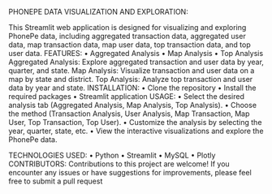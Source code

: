 PHONEPE DATA VISUALIZATION AND EXPLORATION:

This Streamlit web application is designed for visualizing and exploring PhonePe data, including aggregated transaction data, aggregated user data, map transaction data, map user data, top transaction data, and top user data. FEATURES: • Aggregated Analysis • Map Analysis • Top Analysis Aggregated Analysis: Explore aggregated transaction and user data by year, quarter, and state. Map Analysis: Visualize transaction and user data on a map by state and district. Top Analysis: Analyze top transaction and user data by year and state. INSTALLATION: • Clone the repository • Install the required packages • Streamlit application USAGE: • Select the desired analysis tab (Aggregated Analysis, Map Analysis, Top Analysis). • Choose the method (Transaction Analysis, User Analysis, Map Transaction, Map User, Top Transaction, Top User). • Customize the analysis by selecting the year, quarter, state, etc. • View the interactive visualizations and explore the PhonePe data. 

TECHNOLOGIES USED: • Python • Streamlit • MySQL • Plotly CONTRIBUTORS: Contributions to this project are welcome! If you encounter any issues or have suggestions for improvements, please feel free to submit a pull request

